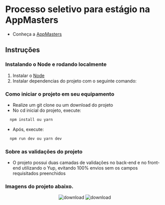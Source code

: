# Processo seletivo para estágio na AppMasters

- Conheça a [AppMasters](https://www.appmasters.io/en)

## Instruções

### Instalando o Node e rodando localmente

1. Instalar o [Node](https://nodejs.org/en/)
2. Instalar dependencias do projeto com o seguinte comando:

### Como iniciar o projeto em seu equipamento

- Realize um git clone ou um download do projeto
- No cd inicial do projeto, execute:

```bash
  npm install ou yarn
```

- Após, execute:

```bash
  npm run dev ou yarn dev
```

### Sobre as validações do projeto

- O projeto possui duas camadas de validações no back-end e no front-end utilizando o Yup, evitando 100% envios sem os campos requisitados preenchidos

### Imagens do projeto abaixo.

<div align="center">


![download](https://user-images.githubusercontent.com/88562205/183305597-29b19b00-e170-4ea5-bebc-54c81261519f.png)
![download](https://user-images.githubusercontent.com/88562205/183305601-914b46c9-d7c1-4fac-8deb-678617f4cb59.png)

